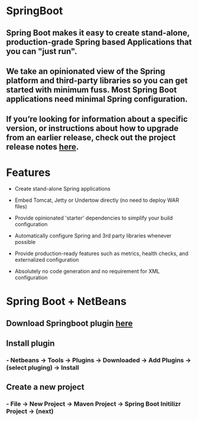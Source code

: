 # SpringBoot

## Spring Boot makes it easy to create stand-alone, production-grade Spring based Applications that you can "just run".
## We take an opinionated view of the Spring platform and third-party libraries so you can get started with minimum fuss. Most Spring Boot applications need minimal Spring configuration.
## If you’re looking for information about a specific version, or instructions about how to upgrade from an earlier release, check out the project release notes [here](https://github.com/spring-projects/spring-boot/wiki#release-notes).

# Features

-   Create stand-alone Spring applications
    
-   Embed Tomcat, Jetty or Undertow directly (no need to deploy WAR files)
    
-   Provide opinionated 'starter' dependencies to simplify your build configuration
    
-   Automatically configure Spring and 3rd party libraries whenever possible
    
-   Provide production-ready features such as metrics, health checks, and externalized configuration
    
-   Absolutely no code generation and no requirement for XML configuration


# Spring Boot + NetBeans

## Download Springboot plugin [here](https://plugins.netbeans.apache.org/catalogue/?id=4)
## Install plugin
###	- Netbeans -> Tools -> Plugins -> Downloaded -> Add Plugins -> (select pluging) -> Install
## Create a new project
###	- File -> New Project -> Maven Project -> Spring Boot Initilizr Project -> (next)

